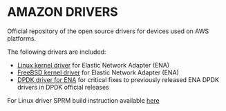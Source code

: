 # AMAZON DRIVERS

Official repository of the open source drivers for devices used on AWS platforms.

The following drivers are included:


* [Linux kernel driver](./kernel/linux/ena) for Elastic Network Adapter (ENA)
* [FreeBSD kernel driver](./kernel/fbsd/ena) for Elastic Network Adapter (ENA)
* [DPDK driver for ENA](./userspace/dpdk) for critical fixes to previously released ENA DPDK drivers in DPDK official releases

For Linux driver SPRM build instruction available [here](./kernel/linux/rpm/README-rpm.txt)


